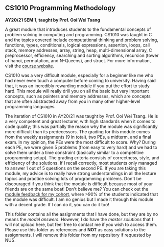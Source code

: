 ## CS1010 Programming Methodology

**AY20/21 SEM 1, taught by Prof. Ooi Wei Tsang**

A great module that introduces students to the fundamental concepts of problem solving in computing and programming. CS1010 was taught in C and the topics covered include computational thinking and problem solving, functions, types, conditionals, logical expressions, assertion, loops, call stack, memory addresses, array, string, heap, multi-dimensional array, C preprocessor, efficiency, searching and sorting algorithms, recursion (tower of hanoi, permutation, and N-Queens), and struct. For more information, visit the [course website](https://nus-cs1010.github.io/2021-s1/).

CS1010 was a very difficult module, especially for a beginner like me who had never even touch a computer before coming to university. Having said that, it was an incredibly rewarding module if you put the effort to study hard. This module will really drill you on all the basic but very important concepts, such as pointers and memory addresses, which are concepts that are often abstracted away from you in many other higher-level programming languages.

The iteration of CS1010 in AY20/21 was taught by Prof. Ooi Wei Tsang. He is a very competent and great lecturer, with high standards when it comes to code quality; this was partially the reason why the module was significantly more difficult than its predecessors. The grading for this module comes from the weekly assignments (9 in total), two PEs, a midterm, and a final exam. In my opinion, the PEs were the most difficult to score. Why? During each PE, we were given 5 problems (from easy to very hard) and we had to solve them under a time constraint (basically similar to a competitive programming setup). The grading criteria consists of correctness, style, and efficiency of the solutions. If I recall correctly, most students only managed to answer 1 out of 5 questions on the second PE. If you are taking this module, my advice is to really have strong understandings in all the lecture topics and practice solving lots of programming problems. Don't be discouraged if you think that the module is difficult because most of your friends are on the same boat! Don't believe me? You can check out the [module feedback for my cohort](https://nus-cs1010.github.io/2122-s1/docs/feedback-2021-s1.pdf), where >90% of the students indicated that the module was difficult. I am no genius but I made it through this module with a decent grade. If I can do it, you can do it too!

This folder contains all the assignments that I have done, but they are by no means the *model answers*. However, I do have the *master solutions* that I will not upload here, but feel free to contact me if you wish to access them. Please use this folder as references and **NOT** as easy solutions to the assignments. I will remove this folder from my repository if requested by NUS.
